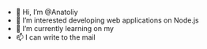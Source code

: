 - 👋 Hi, I’m @Anatoliy
- 👀 I’m interested developing web applications on Node.js
- 🌱 I’m currently learning on my
- 📫 I can write to the mail

<!---
AnatoliiB/AnatoliiB is a ✨ special ✨ repository because its `README.md` (this file) appears on your GitHub profile.
You can click the Preview link to take a look at your changes.
---
